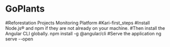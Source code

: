 # GoPlants
#Reforestation Projects Monitoring Platform
#Kari-first_steps
#Install Node.js® and npm if they are not already on your machine.
#Then install the Angular CLI globally.
npm install -g @angular/cli
#Serve the application
ng serve --open